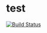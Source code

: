 test
============================

[![Build Status](https://travis-ci.org/JohnOfTheWater/EverNode.svg?branch=master)](https://travis-ci.org/JohnOfTheWater/EverNode)
